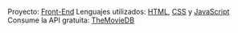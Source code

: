 Proyecto: [Front-End](https://img.shields.io/badge/Front-End%20-%20green)
Lenguajes utilizados: [HTML](https://img.shields.io/badge/HMTL%20-%20blue), [CSS](https://img.shields.io/badge/CSS%20-%20orange) y [JavaScript](https://img.shields.io/badge/JavaScript%20-%20Yellow)
Consume la API gratuita: [TheMovieDB](https://developer.themoviedb.org/reference/intro/getting-started)
